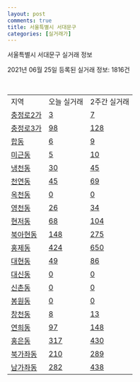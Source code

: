 ```yaml
---
layout: post
comments: true
title: 서울특별시 서대문구
categories: [실거래가]
---
```


서울특별시 서대문구 실거래 정보

2021년 06월 25일 등록된 실거래 정보: 1816건

<script type="text/javascript">
  google.charts.load('current', {'packages':['corechart']});
  google.charts.setOnLoadCallback(drawChart);

  function drawChart() {
    var data = google.visualization.arrayToDataTable([['거래일', '매매', '전월세', '전매'], ['2020-02', 273, 579, 11], ['2020-03', 144, 367, 4], ['2020-04', 88, 327, 2], ['2021-02', 0, 14, 0], ['2021-03', 3, 84, 0], ['2021-04', 78, 161, 0], ['2021-05', 175, 248, 0], ['2021-06', 36, 141, 0]]);

    var options = {
      title: '최근 유형별 거래량 추이',
      legend: { position: 'bottom' }
    };

    var chart = new google.visualization.LineChart(document.getElementById('columnchart_material'));
    chart.draw(data, (options));
  }
</script>

<div id="columnchart_material" style="width: 450px; margin-left: -35px"></div>
<br>
<table class="sortable">
  <tr>
    <td>지역</td>
    <td>오늘 실거래</td>
    <td>2주간 실거래</td>
  </tr>

  
  <tr class="item">
    <td><a href="1141010100.html">충정로2가</a></td>
    <td><a href="1141010100.html">3</a></td>
    <td><a href="1141010100.html">7</a></td>
  </tr>
    

  <tr class="item">
    <td><a href="1141010200.html">충정로3가</a></td>
    <td><a href="1141010200.html">98</a></td>
    <td><a href="1141010200.html">128</a></td>
  </tr>
    

  <tr class="item">
    <td><a href="1141010300.html">합동</a></td>
    <td><a href="1141010300.html">6</a></td>
    <td><a href="1141010300.html">9</a></td>
  </tr>
    

  <tr class="item">
    <td><a href="1141010400.html">미근동</a></td>
    <td><a href="1141010400.html">5</a></td>
    <td><a href="1141010400.html">10</a></td>
  </tr>
    

  <tr class="item">
    <td><a href="1141010500.html">냉천동</a></td>
    <td><a href="1141010500.html">30</a></td>
    <td><a href="1141010500.html">45</a></td>
  </tr>
    

  <tr class="item">
    <td><a href="1141010600.html">천연동</a></td>
    <td><a href="1141010600.html">45</a></td>
    <td><a href="1141010600.html">69</a></td>
  </tr>
    

  <tr class="item">
    <td><a href="1141010700.html">옥천동</a></td>
    <td><a href="1141010700.html">0</a></td>
    <td><a href="1141010700.html">0</a></td>
  </tr>
    

  <tr class="item">
    <td><a href="1141010800.html">영천동</a></td>
    <td><a href="1141010800.html">26</a></td>
    <td><a href="1141010800.html">34</a></td>
  </tr>
    

  <tr class="item">
    <td><a href="1141010900.html">현저동</a></td>
    <td><a href="1141010900.html">68</a></td>
    <td><a href="1141010900.html">104</a></td>
  </tr>
    

  <tr class="item">
    <td><a href="1141011000.html">북아현동</a></td>
    <td><a href="1141011000.html">148</a></td>
    <td><a href="1141011000.html">275</a></td>
  </tr>
    

  <tr class="item">
    <td><a href="1141011100.html">홍제동</a></td>
    <td><a href="1141011100.html">424</a></td>
    <td><a href="1141011100.html">650</a></td>
  </tr>
    

  <tr class="item">
    <td><a href="1141011200.html">대현동</a></td>
    <td><a href="1141011200.html">49</a></td>
    <td><a href="1141011200.html">86</a></td>
  </tr>
    

  <tr class="item">
    <td><a href="1141011300.html">대신동</a></td>
    <td><a href="1141011300.html">0</a></td>
    <td><a href="1141011300.html">0</a></td>
  </tr>
    

  <tr class="item">
    <td><a href="1141011400.html">신촌동</a></td>
    <td><a href="1141011400.html">0</a></td>
    <td><a href="1141011400.html">0</a></td>
  </tr>
    

  <tr class="item">
    <td><a href="1141011500.html">봉원동</a></td>
    <td><a href="1141011500.html">0</a></td>
    <td><a href="1141011500.html">0</a></td>
  </tr>
    

  <tr class="item">
    <td><a href="1141011600.html">창천동</a></td>
    <td><a href="1141011600.html">8</a></td>
    <td><a href="1141011600.html">13</a></td>
  </tr>
    

  <tr class="item">
    <td><a href="1141011700.html">연희동</a></td>
    <td><a href="1141011700.html">97</a></td>
    <td><a href="1141011700.html">148</a></td>
  </tr>
    

  <tr class="item">
    <td><a href="1141011800.html">홍은동</a></td>
    <td><a href="1141011800.html">317</a></td>
    <td><a href="1141011800.html">430</a></td>
  </tr>
    

  <tr class="item">
    <td><a href="1141011900.html">북가좌동</a></td>
    <td><a href="1141011900.html">210</a></td>
    <td><a href="1141011900.html">289</a></td>
  </tr>
    

  <tr class="item">
    <td><a href="1141012000.html">남가좌동</a></td>
    <td><a href="1141012000.html">282</a></td>
    <td><a href="1141012000.html">438</a></td>
  </tr>
    


</table>


    